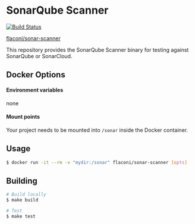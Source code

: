 # SonarQube Scanner

[![Build Status](https://travis-ci.com/Flaconi/docker-sonar-scanner.svg?branch=master)](https://travis-ci.com/Flaconi/docker-sonar-scanner)

[flaconi/sonar-scanner](https://hub.docker.com/r/flaconi/sonar-scanner/tags)

This repository provides the SonarQube Scanner binary for testing against SonarQube or SonarCloud.


## Docker Options

#### Environment variables

none

#### Mount points

Your project needs to be mounted into `/sonar` inside the Docker container.


## Usage

```bash
$ docker run -it --rm -v "mydir:/sonar" flaconi/sonar-scanner [opts]
```


## Building

```bash
# Build locally
$ make build

# Test
$ make test
```
